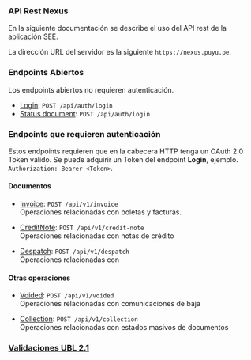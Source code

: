 ### API Rest Nexus

En la siguiente documentación se describe el uso del API rest de la aplicación SEE.

La dirección URL del servidor es la siguiente `https://nexus.puyu.pe`.

### Endpoints Abiertos

Los endpoints abiertos no requieren autenticación.

* [Login](./login.md): `POST /api/auth/login`
* [Status document](./status-document.md): `POST /api/auth/login`

### Endpoints que requieren autenticación

Estos endpoints requieren que en la cabecera HTTP tenga un OAuth 2.0 Token válido. Se puede adquirir un Token del endpoint **Login**, ejemplo. `Authorization: Bearer <Token>`.
#### Documentos
* [Invoice](./invoice/index.md): `POST /api/v1/invoice`  
  Operaciones relacionadas con boletas y facturas.


* [CreditNote](./note/index.md): `POST /api/v1/credit-note`  
  Operaciones relacionadas con notas de crédito


* [Despatch](./despatch/index.md): `POST /api/v1/despatch`  
  Operaciones relacionadas con

#### Otras operaciones
* [Voided](./voided.md): `POST /api/v1/voided`  
  Operaciones relacionadas con comunicaciones de baja  


* [Collection](./collection.md): `POST /api/v1/collection`  
  Operaciones relacionadas con estados masivos de documentos  


### [Validaciones UBL 2.1](./validacion-ubl21.md)


